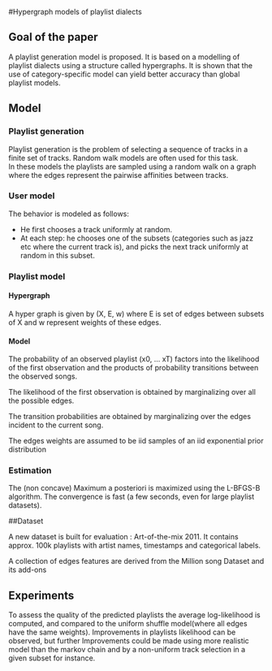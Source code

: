 #Hypergraph models of playlist dialects

## Goal of the paper
A playlist generation model is proposed. It is based on a modelling of playlist dialects using a structure called hypergraphs.
It is shown that the use of category-specific model can yield better accuracy than global playlist models.
## Model
### Playlist generation
Playlist generation is the problem of selecting a sequence of tracks in a finite set of tracks.
Random walk models are often used for this task.  
In these models the playlists are sampled using a random walk on a graph where the edges represent the pairwise affinities between tracks.

### User model
The behavior is modeled as follows:
- He first chooses a track uniformly at random.
- At each step: he chooses one of the subsets (categories such as jazz etc where the current track is), and picks the next track uniformly at random in this subset.  

### Playlist model
#### Hypergraph
A hyper graph is given by (X, E, w) where E is set of edges between subsets of X and w represent weights of these edges.

#### Model
The probability of an observed playlist (x0, ... xT) factors into the likelihood of the first observation and the products of probability transitions between the observed songs.  

The likelihood of the first observation is obtained by marginalizing over all the possible edges.

The transition probabilities are obtained by marginalizing over the edges incident to the current song.

The edges weights are assumed to be iid samples of an iid exponential prior distribution

### Estimation
The (non concave) Maximum a posteriori is maximized using the L-BFGS-B algorithm. The convergence is fast (a few seconds, even for large playlist datasets).

##Dataset

A new dataset is built for evaluation : Art-of-the-mix 2011.
It contains approx. 100k playlists with artist names, timestamps and categorical labels.

A collection of edges features are derived from the Million song Dataset and its add-ons

## Experiments
To assess the quality of the predicted playlists the average log-likelihood is computed, and compared to the uniform shuffle model(where all edges have the same weights).
Improvements in playlists likelihood can be observed, but further Improvements could be made using more realistic model than the markov chain and by a non-uniform track selection in a given subset for instance.
